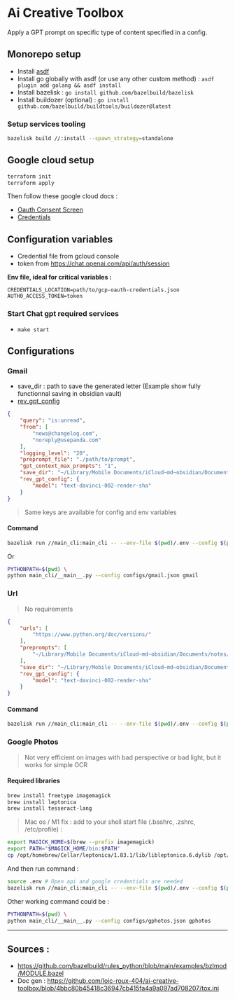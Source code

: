 # Ai Creative Toolbox

Apply a GPT prompt on specific type of content specified in a config.

## Monorepo setup

- Install [asdf](https://asdf-vm.com/guide/getting-started.html)
- Install go globally with asdf (or use any other custom method) : `asdf plugin add golang && asdf install`
- Install bazelisk : `go install github.com/bazelbuild/bazelisk`
- Install buildozer (optional) : `go install github.com/bazelbuild/buildtools/buildozer@latest`

### Setup services tooling

```bash
bazelisk build //:install --spawn_strategy=standalone
```

## Google cloud setup

```bash
terraform init
terraform apply
```

Then follow these google cloud docs :
- [Oauth Consent Screen](https://developers.google.com/gmail/api/quickstart/python#configure_the_oauth_consent_screen)
- [Credentials](https://developers.google.com/gmail/api/quickstart/python#authorize_credentials_for_a_desktop_application)

## Configuration variables

- Credential file from gcloud console
- token from https://chat.openai.com/api/auth/session

**Env file, ideal for critical variables :**

```dotenv
CREDENTIALS_LOCATION=path/to/gcp-oauth-credentials.json
AUTH0_ACCESS_TOKEN=token
```

### Start Chat gpt required services

- `make start`

## Configurations

### Gmail

- save_dir : path to save the generated letter (Example show fully functionnal saving in obsidian vault)
- [rev_gpt_config](https://github.com/acheong08/ChatGPT#--optional-configuration)


```json
{
    "query": "is:unread",
    "from": [
        "news@changelog.com",
        "noreply@usepanda.com"
    ],
    "logging_level": "20",
    "preprompt_file": "./path/to/prompt",
    "gpt_context_max_prompts": "1",
    "save_dir": "~/Library/Mobile Documents/iCloud~md~obsidian/Documents/notes/News",
    "rev_gpt_config": {
        "model": "text-davinci-002-render-sha"
    }
}
```

> Same keys are available for config and env variables

#### Command

```bash
bazelisk run //main_cli:main_cli -- --env-file $(pwd)/.env --config $(pwd)/configs/gmail.json gmail
```

Or

```bash
PYTHONPATH=$(pwd) \
python main_cli/__main__.py --config configs/gmail.json gmail
```

### Url

> No requirements

```json
{
    "urls": [
        "https://www.python.org/doc/versions/"
    ],
    "preprompts": [
        "~/Library/Mobile Documents/iCloud~md~obsidian/Documents/notes/python-extract-version.md"
    ],
    "save_dir": "~/Library/Mobile Documents/iCloud~md~obsidian/Documents/courses/python",
    "rev_gpt_config": {
        "model": "text-davinci-002-render-sha"
    }
}

```

#### Command

```bash
bazelisk run //main_cli:main_cli -- --env-file $(pwd)/.env --config $(pwd)/configs/urls.json url
```

### Google Photos

> Not very efficient on images with bad perspective or bad light, but it works for simple OCR

#### Required libraries

```bash
brew install freetype imagemagick
brew install leptonica
brew install tesseract-lang
```

> Mac os / M1 fix : add to your shell start file (.bashrc, .zshrc, /etc/profile) :

```bash
export MAGICK_HOME=$(brew --prefix imagemagick)
export PATH="$MAGICK_HOME/bin:$PATH"
cp /opt/homebrew/Cellar/leptonica/1.83.1/lib/libleptonica.6.dylib /opt/homebrew/Cellar/leptonica/1.83.1/lib/liblept.5.dylib

```

And then run command :

```bash
source .env # Open api and google credentials are needed
bazelisk run //main_cli:main_cli -- --env-file $(pwd)/.env --config $(pwd)/configs/gphotos.json gphotos
```

Other working command could be :

```bash
PYTHONPATH=$(pwd) \
python main_cli/__main__.py --config configs/gphotos.json gphotos
```

---

## Sources :

- https://github.com/bazelbuild/rules_python/blob/main/examples/bzlmod/MODULE.bazel
- Doc gen : https://github.com/loic-roux-404/ai-creative-toolbox/blob/4bbc80b45418c36947cb415fa4a9a097ad708207/tox.ini
